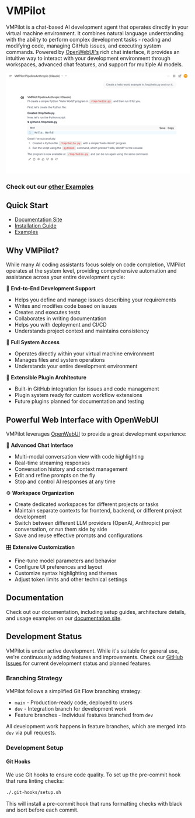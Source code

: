 # VMPilot

VMPilot is a chat-based AI development agent that operates directly in your virtual machine environment. It combines natural language understanding with the ability to perform complex development tasks - reading and modifying code, managing GitHub issues, and executing system commands. Powered by [OpenWebUI's](https://openwebui.com) rich chat interface, it provides an intuitive way to interact with your development environment through workspaces, advanced chat features, and support for multiple AI models.

![VMPilot hello world](docs/source/examples/hello.png)

### Check out our [other Examples](https://drorm.github.io/vmpilot/examples/)

## Quick Start
- [Documentation Site](https://drorm.github.io/vmpilot/)
- [Installation Guide](https://drorm.github.io/vmpilot/installation/)
- [Examples](https://drorm.github.io/vmpilot/examples/)

## Why VMPilot?

While many AI coding assistants focus solely on code completion, VMPilot operates at the system level, providing comprehensive automation and assistance across your entire development cycle:

🔹 **End-to-End Development Support**

- Helps you define and manage issues describing your requirements
- Writes and modifies code based on issues
- Creates and executes tests
- Collaborates in writing documentation
- Helps you with deployment and CI/CD
- Understands project context and maintains consistency

🔹 **Full System Access**

- Operates directly within your virtual machine environment
- Manages files and system operations
- Understands your entire development environment

🔹 **Extensible Plugin Architecture**

- Built-in GitHub integration for issues and code management
- Plugin system ready for custom workflow extensions
- Future plugins planned for documentation and testing 

## Powerful Web Interface with OpenWebUI

VMPilot leverages [OpenWebUI](https://openwebui.com) to provide a great development experience:

🚀 **Advanced Chat Interface**
- Multi-modal conversation view with code highlighting
- Real-time streaming responses
- Conversation history and context management
- Edit and refine prompts on the fly
- Stop and control AI responses at any time

⚙️ **Workspace Organization**
- Create dedicated workspaces for different projects or tasks
- Maintain separate contexts for frontend, backend, or different project development
- Switch between different LLM providers (OpenAI, Anthropic) per conversation, or run them side by side
- Save and reuse effective prompts and configurations

🎛️ **Extensive Customization**
- Fine-tune model parameters and behavior
- Configure UI preferences and layout
- Customize syntax highlighting and themes
- Adjust token limits and other technical settings

## Documentation

Check out our documentation, including setup guides, architecture details, and usage examples on our [documentation site](https://drorm.github.io/vmpilot/).

## Development Status

VMPilot is under active development. While it's suitable for general use, we're continuously adding features and improvements. Check our [GitHub Issues](https://github.com/drorm/vmpilot/issues) for current development status and planned features.

### Branching Strategy

VMPilot follows a simplified Git Flow branching strategy:

- `main` - Production-ready code, deployed to users
- `dev` - Integration branch for development work
- Feature branches - Individual features branched from `dev`

All development work happens in feature branches, which are merged into `dev` via pull requests.

### Development Setup

#### Git Hooks

We use Git hooks to ensure code quality. To set up the pre-commit hook that runs linting checks:

```bash
./.git-hooks/setup.sh
```

This will install a pre-commit hook that runs formatting checks with black and isort before each commit.
